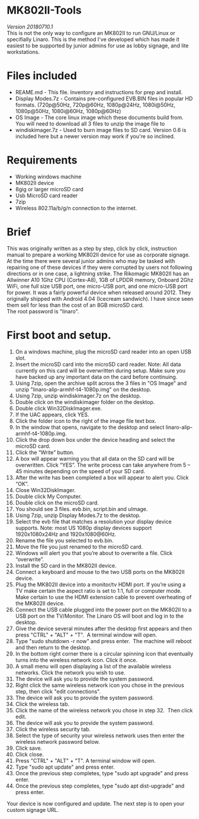 # MK802II-Tools
*Version 20180710.1*   
This is not the only way to configure an MK802II to run GNU/Linux or specifially Linaro. This is the method I've developed which has made it easiest to be supported by junior admins for use as lobby signage, and lite workstations.

# Files included
* REAME.md - This file. Inventory and instructions for prep and install.
* Display Modes.7z - Contains pre-configured EVB.BIN files in popular HD formats. (720p@50Hz, 720p@60Hz, 1080p@24Hz, 1080i@50Hz, 1080p@50Hz, 1080i@60Hz, 1080p@60Hz)
* OS Image - The core linux image which these documents build from. You will need to download all 3 files to unzip the image file to 
* windiskimager.7z - Used to burn image files to SD card. Version 0.6 is included here but a newer version may work if you're so inclined.



# Requirements

* Working windows machine
* MK802II device
* 8gig or larger microSD card
* Usb MicroSD card reader
* 7zip
* Wireless 802.11a/b/g/n connection to the internet.

# Brief 
This was originally written as a step by step, click by click, instruction manual to prepare a working MK802II device for use as corporate signage. At the time there were several junior admins who may be tasked with repairing one of these devices if they were corrupted by users not following directions or in one case, a lightning strike. The Rikomagic MK802II has an Allwinner A10 1Ghz CPU (Cortex-A8), 1GB of LPDDR memory, Onboard 2Ghz WiFi, one full size USB port, one micro-USB port, and one micro-USB port for power. It was a fairly powerful device when released around 2012. They originally shipped with Android 4.04 (Icecream sandwich).  I have since seen them sell for less than the cost of an 8GB microSD card.  
The root password is "linaro".  

# First boot and setup.

1. On a windows machine, plug the microSD card reader into an open USB slot.
2. Insert the microSD card into the microSD card reader. Note: All data currently on this card will be overwritten during setup. Make sure you have backed up any important data on the card before continuing. 
3. Using 7zip, open the archive split across the 3 files in "OS Image" and unzip "linaro-alip-armhf-t4-1080p.img" on the desktop.
4. Using 7zip, unzip windiskimager.7z on the desktop. 
5. Double click on the windiskimager folder on the desktop. 
6. Double click Win32DiskImager.exe. 
7. If the UAC appears, click YES.
8. Click the folder icon to the right of the image file text box. 
9. In the window that opens, navigate to the desktop and select linaro-alip-armhf-t4-1080p.img.
10. Click the drop down box under the device heading and select the microSD card. 
11. Click the “Write” button. 
12. A box will appear warning you that all data on the SD card will be overwritten. Click “YES”. The write process can take anywhere from 5 – 45 minutes depending on the speed of your SD card. 
13. After the write has been completed a box will appear to alert you. Click “OK”.
14. Close Win32DiskImager.
15. Double click My Computer.
16. Double click on the microSD card. 
17. You should see 3 files. evb.bin, script.bin and uImage. 
18. Using 7zip, unzip Display Modes.7z to the desktop.
19. Select the evb file that matches a resolution your display device supports. Note: most US 1080p display devices support 1920x1080x24Hz and 1920x1080@60Hz.
20. Rename the file you selected to evb.bin.
21. Move the file you just renamed to the microSD card.
22. Windows will alert you that you’re about to overwrite a file. Click “overwrite”. 
23. Install the SD card in the MK802II device.
24. Connect a keyboard and mouse to the two USB ports on the MK802II device.
25. Plug the MK802II device into a monitor/tv HDMI port. If you’re using a TV make certain the aspect ratio is set to 1:1, full or computer mode. Make certain to use the HDMI extension cable to prevent overheating of the MK802II device. 
26. Connect the USB cable plugged into the power port on the MK802II to a USB port on the TV/Monitor.  The Linaro OS will boot and log in to the desktop. 
27. Give the device several minutes after the desktop first appears and then press "CTRL" + "ALT" + "T".  A terminal window will open. 
28. Type "sudo shutdown -r now" and press enter.  The machine will reboot and then return to the desktop. 
29. In the bottom right corner there is a circular spinning icon that eventually turns into the wireless network icon. Click it once. 
30. A small menu will open displaying a list of the available wireless networks. Click the network you wish to use. 
31. The device will ask you to provide the system password.
32. Right click the same wireless network icon you chose in the previous step, then click "edit connections".
33. The device will ask you to provide the system password.
34. Click the wireless tab. 
35. Click the name of the wireless network you chose in step 32.  Then click edit.
36. The device will ask you to provide the system password. 
37. Click the wireless security tab.
38. Select the type of security your wireless network uses then enter the wireless network password below.
39. Click save. 
40. Click close.
41. Press "CTRL" + "ALT" + "T". A terminal window will open. 
42. Type "sudo apt update" and press enter. 
43. Once the previous step completes, type "sudo apt upgrade" and press enter.
44. Once the previous step completes, type "sudo apt dist-upgrade" and press enter.

Your device is now configured and update.  The next step is to open your custom signage URL. 
